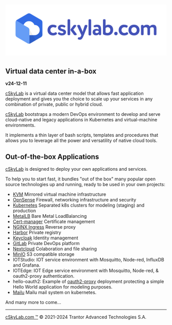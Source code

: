 # ![cSkyLab logo](./cskylab.png)

## Virtual data center in-a-box

**v24-12-11**


[cSkyLab](https://www.cskylab.com/) is a virtual data center model that allows fast application deployment and gives you the choice to scale up your services in any combination of private, public or hybrid cloud.

[cSkyLab](https://www.cskylab.com/) bootstraps a modern DevOps environment to develop and serve cloud-native and legacy applications in Kubernetes and virtual-machine environments.

It implements a thin layer of bash scripts, templates and procedures that allows you to leverage all the power and versatility of native cloud tools.

## Out-of-the-box Applications

[cSkyLab](https://www.cskylab.com/) is designed to deploy your own applications and services.

To help you to start fast, it bundles "out of the box" many popular open source technologies up and running, ready to be used in your own projects:

- [KVM](https://www.linux-kvm.org/) Mirrored virtual machine infrastructure
- [OpnSense](https://opnsense.org) Firewall, networking infrastructure and security
- [Kubernetes](https://kubernetes.io/) Separated k8s clusters for modeling (staging) and production
- [MetalLB](https://metallb.universe.tf/) Bare Metal LoadBalancing
- [Cert-manager](https://cert-manager.io/docs/) Certificate management
- [NGINX Ingress](https://kubernetes.github.io/ingress-nginx/) Reverse proxy
- [Harbor](https://goharbor.io/) Private registry
- [Keycloak](https://www.keycloak.org/) Identity management
- [GitLab](https://gitlab.com/) Private DevOps platform
- [Nextcloud](https://nextcloud.com/) Colaboration and file sharing
- [MinIO](https://min.io) S3 compatible storage
- IOTStudio: IOT service environment with Mosquitto, Node-red, InfluxDB and Grafana.
- IOTEdge: IOT Edge service environment with Mosquitto, Node-red, & oauth2-proxy authentication.
- hello-oauth2: Example of [oauth2-proxy](https://github.com/oauth2-proxy/oauth2-proxy) deployment protecting a simple Hello World application for modeling purposes.
- [Mailu](https://mailu.io/) Mailu mail system on kubernetes.

And many more to come...

---

[cSkyLab.com ™](https://www.cskylab.com/) © 2021-2024 Trantor Advanced Technologies S.A.
